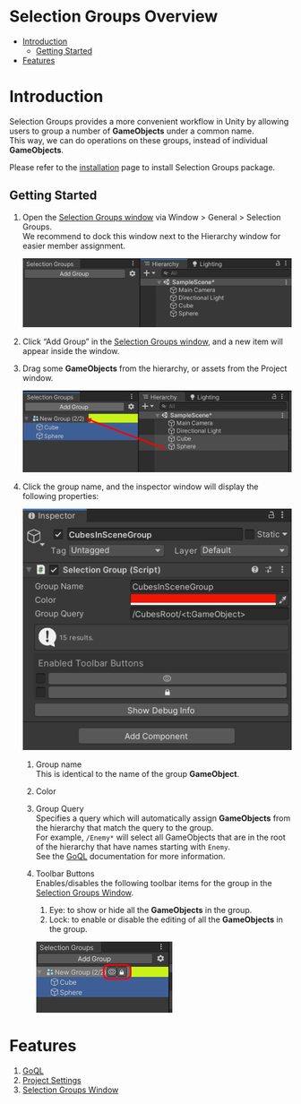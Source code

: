 Selection Groups Overview
=============================

- [Introduction](#introduction)
  - [Getting Started](#getting-started)
- [Features](#features)

# Introduction

Selection Groups provides a more convenient workflow in Unity by 
allowing users to group a number of **GameObjects** under a common name.  
This way, we can do operations on these groups, 
instead of individual **GameObjects**.

Please refer to the [installation](installation.md) page to install Selection Groups package.

## Getting Started

1. Open the [Selection Groups window](selection-groups-window.md) via Window > General > Selection Groups.  
   We recommend to dock this window next to the Hierarchy window for easier member assignment.   

   ![](images/SelectionGroupsWindowNextToHierarchy.png)

1. Click “Add Group” in the [Selection Groups window](selection-groups-window.md), and a new item will appear inside the window.   
1. Drag some **GameObjects** from the hierarchy, or assets from the Project window. 
   
   ![](images/SelectionGroupMembers.png)

1. Click the group name, and the inspector window will display the following properties:

   ![](images/SelectionGroupInspector.png)

   1. Group name   
      This is identical to the name of the group **GameObject**.
   1. Color
   1. Group Query  
      Specifies a query which will automatically assign **GameObjects** from the hierarchy
      that match the query to the group.  
      For example, `/Enemy*` will select all GameObjects that are in the root of the hierarchy 
      that have names starting with `Enemy`.  
      See the [GoQL](goql.md) documentation for more information.     
   1. Toolbar Buttons  
      Enables/disables the following toolbar items for the group in the [Selection Groups Window](selection-groups-window.md).   
      1. Eye: to show or hide all the **GameObjects** in the group. 
      1. Lock: to enable or disable the editing of all the **GameObjects** in the group.  

      ![](images/SelectionGroupTools.png)

# Features
1. [GoQL](goql.md)
2. [Project Settings](project-settings.md)
3. [Selection Groups Window](selection-groups-window.md)
